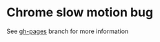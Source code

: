 # Chrome slow motion bug

See [gh-pages](https://github.com/bes/chrome-video-stutter/tree/gh-pages) branch for more information
